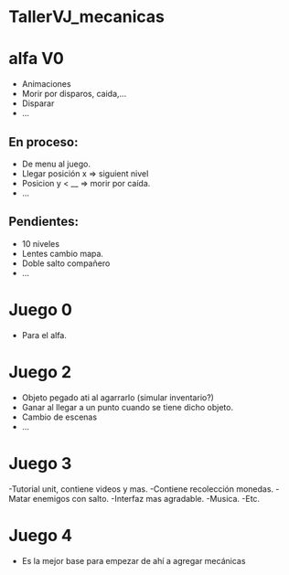 # TallerVJ_mecanicas
# alfa V0
  - Animaciones
  - Morir por disparos, caida,...
  - Disparar
  - ...
## En proceso:
  - De menu al juego.
  - Llegar posición x => siguient nivel
  - Posicion y < __ => morir por caída.
  - ...

## Pendientes:
  - 10 niveles
  - Lentes cambio mapa.
  - Doble salto compañero
  - ...


# Juego 0
  - Para el alfa.



# Juego 2   
  - Objeto pegado ati al agarrarlo (simular inventario?)
  - Ganar al llegar a un punto cuando se tiene dicho objeto.
  - Cambio de escenas
  - ...

# Juego 3
  -Tutorial unit, contiene videos y mas.
  -Contiene recolección monedas.
  -Matar enemigos con salto.
  -Interfaz mas agradable.
  -Musica.
  -Etc. 
  
# Juego 4
  -  Es la mejor base para empezar de ahí a agregar mecánicas
  